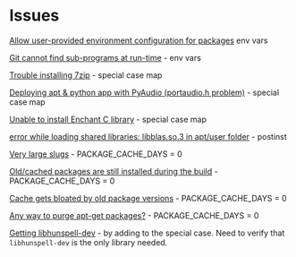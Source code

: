 # Issues

[Allow user-provided environment configuration for packages](https://github.com/heroku/buildpacks-deb-packages/issues/87) env vars

[Git cannot find sub-programs at run-time](https://github.com/heroku/heroku-buildpack-apt/issues/137) - env vars

[Trouble installing 7zip](https://github.com/heroku/heroku-buildpack-apt/issues/141) - special case map

[Deploying apt & python app with PyAudio (portaudio.h problem)](https://github.com/heroku/heroku-buildpack-apt/issues/113) - special case map

[Unable to install Enchant C library](https://github.com/heroku/heroku-buildpack-apt/issues/94) - special case map

[error while loading shared libraries: libblas.so.3 in apt/user folder](https://github.com/heroku/heroku-buildpack-apt/issues/6) - postinst

[Very large slugs](https://github.com/heroku/heroku-buildpack-apt/issues/103) - PACKAGE_CACHE_DAYS = 0

[Old/cached packages are still installed during the build](https://github.com/heroku/heroku-buildpack-apt/issues/68) - PACKAGE_CACHE_DAYS = 0

[Cache gets bloated by old package versions](https://github.com/heroku/heroku-buildpack-apt/issues/61) - PACKAGE_CACHE_DAYS = 0

[Any way to purge apt-get packages?](https://github.com/heroku/heroku-buildpack-apt/issues/50) - PACKAGE_CACHE_DAYS = 0

[Getting libhunspell-dev](https://github.com/heroku/heroku-buildpack-apt/issues/7) - by adding to the special case.  Need to verify that `libhunspell-dev` is the only library needed.

